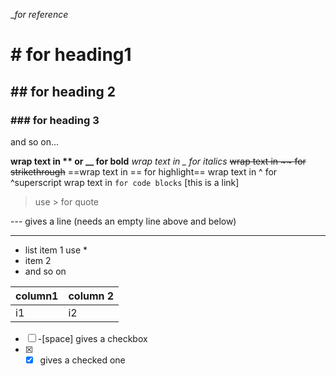 _*for reference*

# # for heading1
## ## for heading 2
### ### for heading 3
and so on...  

**wrap text in ** or __ for bold**
_wrap text in _ for italics_
~~wrap text in ~~ for strikethrough~~
==wrap text in == for highlight==
wrap text in ^ for ^superscript
wrap text in `for code blocks`
[this is a link]
>use > for quote

--- gives a line (needs an empty line above and below)

---

* list item 1 use *
* item 2
* and so on

| column1 | column 2 |
| ------- | -------- |
| i1      | i2       |
 - [ ] -[space] gives a checkbox
 - [x]  -[x] gives a checked one